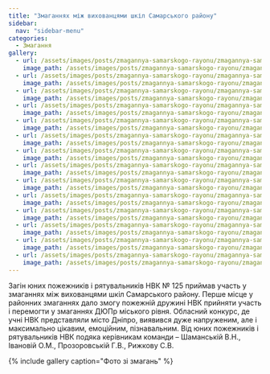 ```yaml
---
title: "Змаганнях між вихованцями шкіл Самарського району"
sidebar:
  nav: "sidebar-menu"
categories:
  - Змагання
gallery:
  - url: /assets/images/posts/zmagannya-samarskogo-rayonu/zmagannya-samarskogo-rayonu-0.jpg
    image_path: /assets/images/posts/zmagannya-samarskogo-rayonu/zmagannya-samarskogo-rayonu-0.jpg
  - url: /assets/images/posts/zmagannya-samarskogo-rayonu/zmagannya-samarskogo-rayonu-1.jpg
    image_path: /assets/images/posts/zmagannya-samarskogo-rayonu/zmagannya-samarskogo-rayonu-1.jpg
  - url: /assets/images/posts/zmagannya-samarskogo-rayonu/zmagannya-samarskogo-rayonu-2.jpg
    image_path: /assets/images/posts/zmagannya-samarskogo-rayonu/zmagannya-samarskogo-rayonu-2.jpg
  - url: /assets/images/posts/zmagannya-samarskogo-rayonu/zmagannya-samarskogo-rayonu-3.jpg
    image_path: /assets/images/posts/zmagannya-samarskogo-rayonu/zmagannya-samarskogo-rayonu-3.jpg
  - url: /assets/images/posts/zmagannya-samarskogo-rayonu/zmagannya-samarskogo-rayonu-4.jpg
    image_path: /assets/images/posts/zmagannya-samarskogo-rayonu/zmagannya-samarskogo-rayonu-4.jpg
  - url: /assets/images/posts/zmagannya-samarskogo-rayonu/zmagannya-samarskogo-rayonu-5.jpg
    image_path: /assets/images/posts/zmagannya-samarskogo-rayonu/zmagannya-samarskogo-rayonu-5.jpg
  - url: /assets/images/posts/zmagannya-samarskogo-rayonu/zmagannya-samarskogo-rayonu-6.jpg
    image_path: /assets/images/posts/zmagannya-samarskogo-rayonu/zmagannya-samarskogo-rayonu-6.jpg
  - url: /assets/images/posts/zmagannya-samarskogo-rayonu/zmagannya-samarskogo-rayonu-7.jpg
    image_path: /assets/images/posts/zmagannya-samarskogo-rayonu/zmagannya-samarskogo-rayonu-7.jpg
  - url: /assets/images/posts/zmagannya-samarskogo-rayonu/zmagannya-samarskogo-rayonu-8.jpg
    image_path: /assets/images/posts/zmagannya-samarskogo-rayonu/zmagannya-samarskogo-rayonu-8.jpg
  - url: /assets/images/posts/zmagannya-samarskogo-rayonu/zmagannya-samarskogo-rayonu-9.jpg
    image_path: /assets/images/posts/zmagannya-samarskogo-rayonu/zmagannya-samarskogo-rayonu-9.jpg
  - url: /assets/images/posts/zmagannya-samarskogo-rayonu/zmagannya-samarskogo-rayonu-10.jpg
    image_path: /assets/images/posts/zmagannya-samarskogo-rayonu/zmagannya-samarskogo-rayonu-10.jpg
  - url: /assets/images/posts/zmagannya-samarskogo-rayonu/zmagannya-samarskogo-rayonu-11.jpg
    image_path: /assets/images/posts/zmagannya-samarskogo-rayonu/zmagannya-samarskogo-rayonu-11.jpg
  - url: /assets/images/posts/zmagannya-samarskogo-rayonu/zmagannya-samarskogo-rayonu-12.jpg
    image_path: /assets/images/posts/zmagannya-samarskogo-rayonu/zmagannya-samarskogo-rayonu-12.jpg
  - url: /assets/images/posts/zmagannya-samarskogo-rayonu/zmagannya-samarskogo-rayonu-13.jpg
    image_path: /assets/images/posts/zmagannya-samarskogo-rayonu/zmagannya-samarskogo-rayonu-13.jpg
---
```


Загін юних пожежників і рятувальників НВК № 125 приймав участь у змаганнях між вихованцями шкіл Самарського району. Перше місце у районних змаганнях дало змогу  пожежній дружині НВК прийняти  участь і перемогти у змаганнях ДЮПр міського рівня. Обласний конкурс, де учні НВК представляли місто Дніпро, виявився дуже напруженим, але і максимально цікавим, емоційним, пізнавальним. Від юних пожежників і рятувальників НВК подяка керівникам команди – Шаманській В.Н., Івановій О.М., Прозоровській Г.В., Рижкову С.В.

{% include gallery caption="Фото зі змагань" %}
